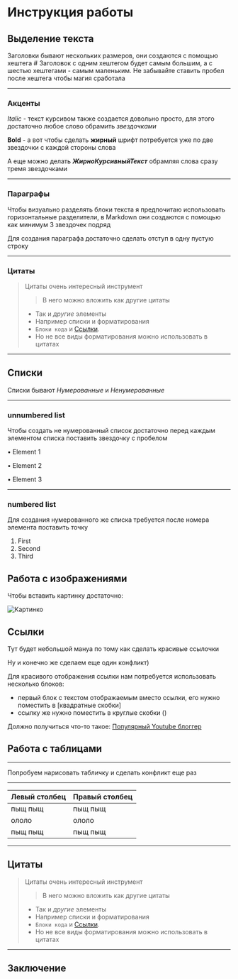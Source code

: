 # Инструкция работы

## Выделение текста
Заголовки бывают нескольких размеров,
они создаются с помощью хештега # 
Заголовок с одним хештегом будет самым большим, а с шестью хештегами - самым маленьким. Не забывайте ставить пробел после хештега чтобы магия сработала

***
### Акценты 
*Italic* - текст курсивом также создается довольно просто, для этого достаточно любое слово обрамить *звездочками*
 
**Bold** - а вот чтобы сделать **жирный** шрифт потребуется уже по две звездочки с каждой стороны слова

А еще можно делать ***ЖирноКурсивныйТекст*** обрамляя слова сразу тремя звездочками

***
### Параграфы
Чтобы визуально разделять блоки текста я предпочитаю использовать горизонтальные разделители, в Markdown они создаются с помощью как минимум 3 звездочек подряд

Для создания параграфа достаточно сделать отступ в одну пустую строку

***
### Цитаты
> Цитаты очень интересный инструмент
>> В него можно вложить как другие цитаты
> - Так и *другие* элементы
> - Например списки и форматирования
> - `Блоки кода` и [Ссылки](https://www.youtube.com/BayushiDzen).
> - Но не все виды форматирования можно использовать в цитатах
***

## Списки 
Списки бывают *Нумерованные* и *Ненумерованные*

***

### unnumbered list

Чтобы создать не нумерованный список достаточно перед каждым элементом списка поставить звездочку с пробелом

• Element 1

• Element 2

• Element 3

***

### numbered list
Для создания нумерованного же списка требуется после номера элемента поставить точку

1. First
2. Second
3. Third

## Работа с изображениями
Чтобы вставить картинку достаточно:

![Картинко](https://i.otzovik.com/objects/b/1140000/1139858.png)

## Ссылки
Тут будет небольшой мануа по тому как сделать красивые ссылочки

Ну и конечно же сделаем еще один конфликт)

Для красивого отображения ссылки нам потребуется использовать несколько блоков:
- первый блок с текстом отображаемым вместо ссылки, его нужно поместить в [квадратные скобки]
- ссылку же нужно поместить в круглые скобки ()

Должно получиться что-то такое:
[Популярный Youtube блоггер](https://www.youtube.com/BayushiDzen)

## Работа с таблицами
****
Попробуем нарисовать табличку и сделать конфликт еще раз
***
|Левый столбец |Правый столбец|
|---|---|
|пыщ пыщ|пыщ пыщ|
|ололо|ололо|
|пыщ пыщ|пыщ пыщ|
***

## Цитаты 
> Цитаты очень интересный инструмент
>> В него можно вложить как другие цитаты
> - Так и *другие* элементы
> - Например списки и форматирования
> - `Блоки кода` и [Ссылки](https://www.youtube.com/BayushiDzen).
> - Но не все виды форматирования можно использовать в цитатах
***

## Заключение